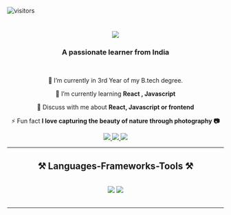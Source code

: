 ![visitors](https://visitor-badge.laobi.icu/badge?page_id=Sandhyayadv.Sandhyayadv)
<h1 align="center">
    <img src="https://readme-typing-svg.herokuapp.com/?font=Righteous&size=35&center=true&vCenter=true&width=500&height=70&duration=4000&lines=Hi+There!+👋;+I'm+Sandhya+Yadav!;" />
</h1>

<h3 align="center">A passionate learner from India</h3>

<br/>

<div align="center">
 
 🔭 I’m currently in 3rd Year of my B.tech degree.
 
 🌱 I’m currently learning **React , Javascript**

💬 Discuss with me about **React, Javascript or frontend**<br>

⚡ Fun fact **I love capturing the beauty of nature through photography 📷**


 </div>
 
<div align="center"> 
  <a href="mailto:sandhya99096@gmail.com">
    <img src="https://img.shields.io/badge/Gmail-333333?style=for-the-badge&logo=gmail&logoColor=red" />
  </a>
  <a href="https://www.linkedin.com/in/sandhya-yadav-65a002238/" target="_blank">
    <img src="https://img.shields.io/badge/LinkedIn-0077B5?style=for-the-badge&logo=linkedin&logoColor=white" target="_blank" />
  </a>
  <a href="https://github.com/Sandhyayadv" target="_blank">
     <img src="https://img.shields.io/badge/Github-FF5722?style=for-the-badge&logo=todoist&logoColor=white" target="_blank" /> 
  </a>
</div>

 <hr/>
 
<h2 align="center">⚒️ Languages-Frameworks-Tools ⚒️</h2>
<br/>
<div align="center">
    <img src="https://skillicons.dev/icons?i=react,html,css,vscode" />
    <img src="https://skillicons.dev/icons?i=python,javascript,mongodb,c,java,c++" /><br>
</div>

<br/>
<hr/>

